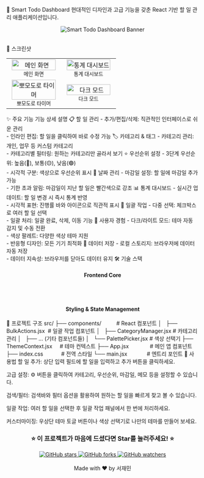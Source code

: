 🚀 Smart Todo Dashboard
현대적인 디자인과 고급 기능을 갖춘 React 기반 할 일 관리 애플리케이션입니다.

<div align="center">
<img src="https://via.placeholder.com/1200x400/1e293b/ffffff?text=Smart+Todo+Dashboard" alt="Smart Todo Dashboard Banner">
</div>
<br>

<div align="center">




</div>

📸 스크린샷
<div align="center">
<table>
<tr>
<td width="50%" align="center">
<img src="https://via.placeholder.com/800x500/6366f1/ffffff?text=Smart+Todo+Main+Interface" alt="메인 화면" width="95%">
<br><sub>메인 화면</sub>
</td>
<td width="50%" align="center">
<img src="https://via.placeholder.com/800x500/10b981/ffffff?text=Statistics+Dashboard" alt="통계 대시보드" width="95%">
<br><sub>통계 대시보드</sub>
</td>
</tr>
<tr>
<td width="50%" align="center">
<img src="https://via.placeholder.com/800x500/f59e0b/ffffff?text=Pomodoro+Timer" alt="뽀모도로 타이머" width="95%">
<br><sub>뽀모도로 타이머</sub>
</td>
<td width="50%" align="center">
<img src="https://via.placeholder.com/800x500/ef4444/ffffff?text=Dark+Mode" alt="다크 모드" width="95%">
<br><sub>다크 모드</sub>
</td>
</tr>
</table>
</div>

✨ 주요 기능
기능	상세 설명
📋 할 일 관리	- 추가/편집/삭제: 직관적인 인터페이스로 쉬운 관리<br>- 인라인 편집: 할 일을 클릭하여 바로 수정 가능
🏷️ 카테고리 & 태그	- 카테고리 관리: 개인, 업무 등 커스텀 카테고리<br>- 카테고리별 필터링: 원하는 카테고리만 골라서 보기
⭐ 우선순위 설정	- 3단계 우선순위: 높음(🔴), 보통(🟡), 낮음(🟢)<br>- 시각적 구분: 색상으로 우선순위 표시
📅 날짜 관리	- 마감일 설정: 할 일에 마감일 추가 가능<br>- 기한 초과 알림: 마감일이 지난 할 일은 빨간색으로 강조
📊 통계 대시보드	- 실시간 업데이트: 할 일 변경 시 즉시 통계 반영<br>- 시각적 표현: 진행률 바와 아이콘으로 직관적 표시
🎯 일괄 작업	- 다중 선택: 체크박스로 여러 할 일 선택<br>- 일괄 처리: 일괄 완료, 삭제, 이동 기능
🎨 사용자 경험	- 다크/라이트 모드: 테마 자동 감지 및 수동 전환<br>- 색상 팔레트: 다양한 색상 테마 지원<br>- 반응형 디자인: 모든 기기 최적화
💾 데이터 저장	- 로컬 스토리지: 브라우저에 데이터 자동 저장<br>- 데이터 지속성: 브라우저를 닫아도 데이터 유지
🛠️ 기술 스택
<div align="center">
<h4>Frontend Core</h4>



<br><br>
<h4>Styling & State Management</h4>

</div>

📁 프로젝트 구조
src/
├── components/          # React 컴포넌트
│   ├── BulkActions.jsx  # 일괄 작업 컴포넌트
│   ├── CategoryManager.jsx # 카테고리 관리
│   ├── ... (기타 컴포넌트들)
│   └── PalettePicker.jsx # 색상 선택기
├── ThemeContext.jsx     # 테마 컨텍스트
├── App.jsx              # 메인 앱 컴포넌트
├── index.css            # 전역 스타일
└── main.jsx             # 엔트리 포인트
🎯 사용법
할 일 추가: 상단 입력 필드에 할 일을 입력하고 추가 버튼을 클릭하세요.

고급 설정: ⚙️ 버튼을 클릭하여 카테고리, 우선순위, 마감일, 메모 등을 설정할 수 있습니다.

검색/필터: 검색바와 필터 옵션을 활용하여 원하는 할 일을 빠르게 찾고 볼 수 있습니다.

일괄 작업: 여러 할 일을 선택한 후 일괄 작업 패널에서 한 번에 처리하세요.

커스터마이징: 우상단 테마 토글 버튼이나 색상 선택기로 나만의 테마를 만들어 보세요.

<div align="center">
<h3>⭐ 이 프로젝트가 마음에 드셨다면 Star를 눌러주세요! ⭐</h3>
<a href="https://github.com/yourusername/smart-todo/stargazers">
<img src="https://img.shields.io/github/stars/yourusername/smart-todo.svg?style=social&label=Star" alt="GitHub stars">
</a>
<a href="https://github.com/yourusername/smart-todo/fork">
<img src="https://img.shields.io/github/forks/yourusername/smart-todo.svg?style=social&label=Fork" alt="GitHub forks">
</a>
<a href="https://github.com/yourusername/smart-todo/watchers">
<img src="https://img.shields.io/github/watchers/yourusername/smart-todo.svg?style=social&label=Watch" alt="GitHub watchers">
</a>
<br><br>
Made with ❤️ by 서재민
</div>
